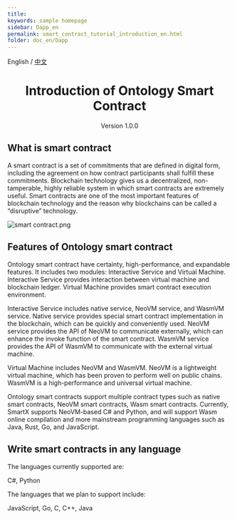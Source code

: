 ```yaml
---
title: 
keywords: sample homepage
sidebar: Dapp_en
permalink: smart_contract_tutorial_introduction_en.html
folder: doc_en/Dapp
---
```



English / [中文](./smart_contract_tutorial_introduction_zh.html)

<h1 align="center">Introduction of Ontology Smart Contract</h1>
<p align="center" class="version">Version 1.0.0 </p>

## What is smart contract

A smart contract is a set of commitments that are defined in digital form, including the agreement on how contract participants shall fulfill these commitments. Blockchain technology gives us a decentralized, non-tamperable, highly reliable system in which smart contracts are extremely useful. Smart contracts are one of the most important features of blockchain technology and the reason why blockchains can be called a “disruptive” technology.

![smart contract.png](https://upload-images.jianshu.io/upload_images/150344-0bb1f898d948837e.png?imageMogr2/auto-orient/strip%7CimageView2/2/w/1240)

## Features of Ontology smart contract

Ontology smart contract have certainty, high-performance, and expandable features. It includes two modules: Interactive Service and Virtual Machine. Interactive Service provides interaction between virtual machine and blockchain ledger. Virtual Machine provides smart contract execution environment.

Interactive Service includes native service, NeoVM service, and WasmVM service. Native service provides special smart contract implementation in the blockchain, which can be quickly and conveniently used. NeoVM service provides the API of NeoVM to communicate externally, which can enhance the invoke function of the smart contract. WasmVM service provides the API of WasmVM to communicate with the external virtual machine.

Virtual Machine includes NeoVM and WasmVM. NeoVM is a lightweight virtual machine, which has been proven to perform well on public chains. WasmVM is a high-performance and universal virtual machine.

Ontology smart contracts support multiple contract types such as native smart contracts, NeoVM smart contracts, Wasm smart contracts. Currently, SmartX supports NeoVM-based C# and Python, and will support Wasm online compilation and more mainstream programming languages such as Java, Rust, Go, and JavaScript.

## Write smart contracts in any language

The languages currently supported are: 

C#, Python

The languages that we plan to support include:

JavaScript, Go, C, C++, Java
